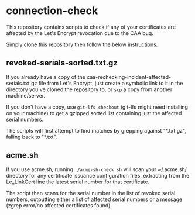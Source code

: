# connection-check

This repository contains scripts to check if any of your certificates are affected by the Let's Encrypt revocation due to the CAA bug.

Simply clone this repository then follow the below instructions.

## revoked-serials-sorted.txt.gz

If you already have a copy of the caa-rechecking-incident-affected-serials.txt.gz file from Let's Encrypt, just create a symbolic link to it in the directory you've cloned the repository to, or `scp` a copy from another machine/server.

If you don't have a copy, use `git-lfs checkout` (git-lfs might need installing on your machine) to get a gzipped sorted list containing just the affected serial numbers.

The scripts will first attempt to find matches by grepping against "\*.txt.gz", falling back to "\*.txt".

## acme.sh

If you use acme.sh, running `./acme-sh-check.sh` will scan your ~/.acme.sh/ directory for any certificate issuance configuration files, extracting from the Le_LinkCert line the latest serial number for that certificate.

The script then scans for the serial number in the list of revoked serial numbers, outputting either a list of affected serial numbers or a message (zgrep error/no affected certificates found).
